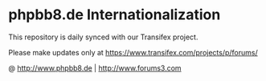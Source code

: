 phpbb8.de Internationalization
================

This repository is daily synced with our Transifex project. 

Please make updates only at https://www.transifex.com/projects/p/forums/


@ http://www.phpbb8.de | http://www.forums3.com
